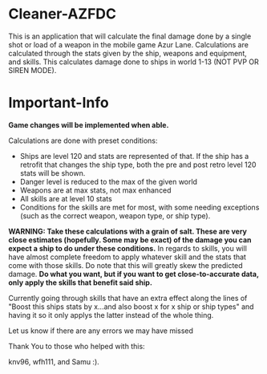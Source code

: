# Cleaner-AZFDC

This is an application that will calculate the final damage done by a single shot or load of a weapon in the mobile game Azur Lane. Calculations are calculated through the stats given by the ship, weapons and equipment, and skills.
This calculates damage done to ships in world 1-13 (NOT PVP OR SIREN MODE).
# Important-Info
<B> Game changes will be implemented when able. </B>

Calculations are done with preset conditions:
- Ships are level 120 and stats are represented of that. If the ship has a retrofit that changes the ship type, both the pre and post retro level 120 stats will be shown.
- Danger level is reduced to the max of the given world
- Weapons are at max stats, not max enhanced
- All skills are at level 10 stats
- Conditions for the skills are met for most, with some needing exceptions (such as the correct weapon, weapon type, or ship type).

<B>WARNING: Take these calculations with a grain of salt. These are very close estimates (hopefully. Some may be exact) of the damage you can expect a ship to do under these conditions.</B> In regards to skills, you will have almost complete freedom to apply whatever skill and the stats that come with those skills. Do note that this will greatly skew the predicted damage.
<B>Do what you want, but if you want to get close-to-accurate data, only apply the skills that benefit said ship.</B>

Currently going through skills that have an extra effect along the lines of "Boost this ships stats by x...and also boost x for x ship or ship types" and having it so it only applys the latter instead of the whole thing.

Let us know if there are any errors we may have missed

Thank You to those who helped with this:

knv96, wfh111, and Samu :).
